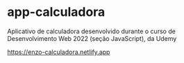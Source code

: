 # app-calculadora
Aplicativo de calculadora desenvolvido durante o curso de Desenvolvimento Web 2022 (seção JavaScript),  da Udemy

https://enzo-calculadora.netlify.app
